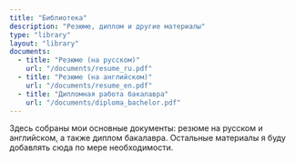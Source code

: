 ```yaml
---
title: "Библиотека"
description: "Резюме, диплом и другие материалы"
type: "library"
layout: "library"
documents:
  - title: "Резюме (на русском)"
    url: "/documents/resume_ru.pdf"
  - title: "Резюме (на английском)"
    url: "/documents/resume_en.pdf"
  - title: "Дипломная работа бакалавра"
    url: "/documents/diploma_bachelor.pdf"
---
```


Здесь собраны мои основные документы: резюме на русском и английском, а также диплом бакалавра. Остальные материалы я буду добавлять сюда по мере необходимости.
